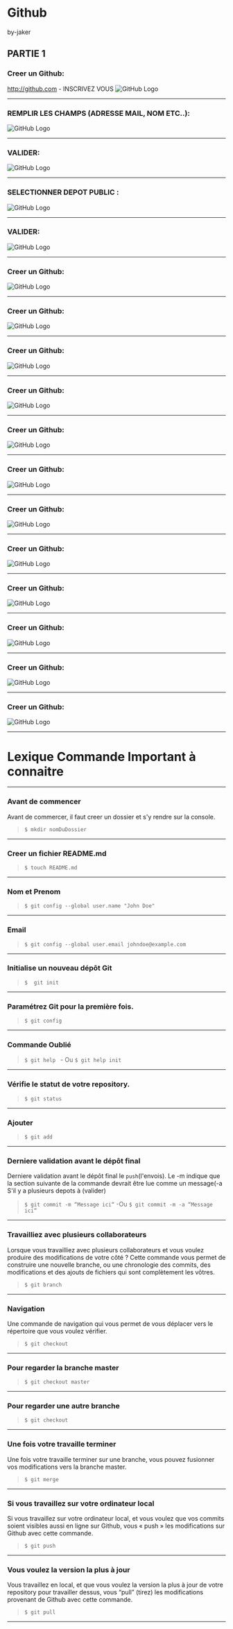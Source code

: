 # Github 
by-jaker

 ## PARTIE 1
 

 ### Creer un  Github:
 http://github.com - INSCRIVEZ VOUS
 ![GitHub Logo](/images/c2.png)
 
 ----------------------------------------------------------------------------------------------------
 
 ### REMPLIR LES CHAMPS (ADRESSE MAIL, NOM ETC..):
 ![GitHub Logo](/images/c3.png)
 
 ----------------------------------------------------------------------------------------------------
 ### VALIDER:
 ![GitHub Logo](/images/c4.png)
 
 ----------------------------------------------------------------------------------------------------
 ### SELECTIONNER DEPOT PUBLIC :
 ![GitHub Logo](/images/c5.png)
 
 ----------------------------------------------------------------------------------------------------
 ### VALIDER:
 ![GitHub Logo](/images/c6.png)
 
 ----------------------------------------------------------------------------------------------------
  ### Creer un  Github:
 ![GitHub Logo](/images/c1.png)
 
 ----------------------------------------------------------------------------------------------------
 ### Creer un  Github:
 ![GitHub Logo](/images/c7.png)
 
 ----------------------------------------------------------------------------------------------------
 ### Creer un  Github:
 ![GitHub Logo](/images/c8.png)
 
 ----------------------------------------------------------------------------------------------------
 ### Creer un  Github:
 ![GitHub Logo](/images/c9.png)
 
 ----------------------------------------------------------------------------------------------------
 ### Creer un  Github:
 ![GitHub Logo](/images/c10.png)
 
 ----------------------------------------------------------------------------------------------------
 ### Creer un  Github:
 ![GitHub Logo](/images/c11.png)
 
 ----------------------------------------------------------------------------------------------------
 ### Creer un  Github:
 ![GitHub Logo](/images/c12.png)
 
 ----------------------------------------------------------------------------------------------------
 ### Creer un  Github:
 ![GitHub Logo](/images/c13.png)
 
 ----------------------------------------------------------------------------------------------------
 ### Creer un  Github:
 ![GitHub Logo](/images/c14.png)
 
 ----------------------------------------------------------------------------------------------------
 ### Creer un  Github:
 ![GitHub Logo](/images/c15.png)
 
 ----------------------------------------------------------------------------------------------------
 ### Creer un  Github:
 ![GitHub Logo](/images/c16.png)
 
 ----------------------------------------------------------------------------------------------------
 
 ### Creer un  Github:
 ![GitHub Logo](/images/c17.png)
 
 ----------------------------------------------------------------------------------------------------





# Lexique Commande Important à connaitre
----------------------------------------------------------------------------------------------------
### Avant de commencer 
Avant de commercer, il faut creer un dossier et s'y rendre sur la console. 

> ```$ mkdir nomDuDossier``` 
-------------------------
### Creer un fichier README.md

> ```$ touch README.md ```
----------------------------------------------------------------------------------------------------
### Nom et Prenom

> ```$ git config --global user.name "John Doe"``` 
-------------------------
### Email

> ```$ git config --global user.email johndoe@example.com```
-------------------------
### Initialise un nouveau dépôt Git

> ```$  git init```  
-------------------------
### Paramétrez Git pour la première fois. 

> ```$ git config``` 
-------------------------
### Commande Oublié  

> ```$ git help ``` - Ou ```$ git help init```
-------------------------
### Vérifie le statut de votre repository.

> ```$ git status```
-------------------------
### Ajouter

> ```$ git add```
-------------------------
### Derniere validation avant le dépôt final
Derniere validation avant le dépôt final le ```push```(l'envois). Le -m indique que la section suivante de la commande devrait être lue comme un message(-a S'il y a plusieurs depots à (valider)

>```$ git commit -m “Message ici“``` -Ou ```$ git commit -m -a “Message ici“```
-------------------------
### Travailliez avec plusieurs collaborateurs
Lorsque vous travailliez avec plusieurs collaborateurs et vous voulez produire des modifications de votre côté ? Cette commande vous permet de construire une nouvelle branche, ou une chronologie des commits, des modifications et des ajouts de fichiers qui sont complètement les vôtres.

> ```$ git branch```
-------------------------
### Navigation
Une commande de navigation qui vous permet de vous déplacer vers le répertoire que vous voulez vérifier. 

> ```$ git checkout```
-------------------------
### Pour regarder la branche master

> ```$ git checkout master```
-------------------------
### Pour regarder une autre branche

> ```$ git checkout ```
-------------------------
### Une fois votre travaille terminer
Une fois votre travaille terminer sur une branche, vous pouvez fusionner vos modifications vers la branche master.

> ```$ git merge```
-------------------------
### Si vous travaillez sur votre ordinateur local
Si vous travaillez sur votre ordinateur local, et vous voulez que vos commits soient visibles aussi en ligne sur Github, vous « push » les modifications sur Github avec cette commande.

> ```$ git push ```
-------------------------

### Vous voulez la version la plus à jour
Vous travaillez en local, et que vous voulez la version la plus à jour de votre repository pour travailler dessus, vous “pull” (tirez) les modifications provenant de Github avec cette commande.

> ```$ git pull ```
-----------------------------------------------------------------------------------------------------------------------------







